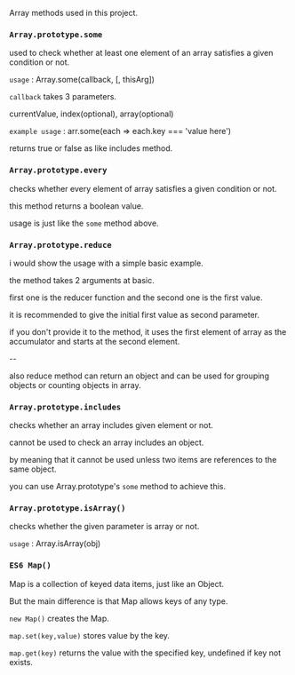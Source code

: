 Array methods used in this project.

### `Array.prototype.some`
   used to check whether at least one element of an array satisfies a given condition or not.
   
   ``usage`` : Array.some(callback, [, thisArg])
   
   ``callback`` takes 3 parameters.
   
   currentValue, index(optional), array(optional)
   
   ``example usage`` : arr.some(each => each.key === 'value here')
   
   returns true or false as like includes method.
   
### `Array.prototype.every`
   checks whether every element of array satisfies a given condition or not.
   
   this method returns a boolean value.
   
   usage is just like the ``some`` method above.

### `Array.prototype.reduce`
   i would show the usage with a simple basic example.
   
  the method takes 2 arguments at basic.
  
  first one is the reducer function and the second one is 
  the first value.
  
  it is recommended to give the initial first value as second parameter.
  
  if you don't provide it to the method, it uses the first element of array as the 
  accumulator and starts at the second element.
  
  --
  
  also reduce method can return an object and can be used for grouping objects 
  or counting objects in array.
  
  

### `Array.prototype.includes`

  checks whether an array includes given element or not.
 
  cannot be used to check an array includes an object. 
  
  by meaning that it cannot be used unless two items are references to the same object.
  
  you can use Array.prototype's ``some`` method to achieve this.
  
### `Array.prototype.isArray()`
  checks whether the given parameter is array or not.
  
  ```usage``` : Array.isArray(obj) 
  
### `ES6 Map()`
   Map is a collection of keyed data items, just like an Object.
   
   But the main difference is that Map allows keys of any type.
   
   ``new Map()`` creates the Map.
    
   ``map.set(key,value)`` stores value by the key.
   
   ``map.get(key)`` returns the value with the specified key, undefined if key not exists.
   
   



